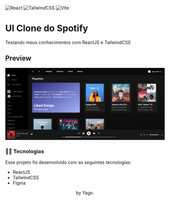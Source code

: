 ![React](https://img.shields.io/badge/react-%2320232a.svg?style=for-the-badge&logo=react&logoColor=%2361DAFB)
![TailwindCSS](https://img.shields.io/badge/tailwindcss-%2338B2AC.svg?style=for-the-badge&logo=tailwind-css&logoColor=white)
![Vite](https://img.shields.io/badge/vite-%23646CFF.svg?style=for-the-badge&logo=vite&logoColor=white)

<h1>UI Clone do Spotify</h1>
<p>
Testando meus conhecimentos com ReactJS e TailwindCSS</p>

## Preview

<p align="center">
    <img src="src/assets/screenshot.png" width="600px">
  </p>


### 👨‍💻 Tecnologias

Esse projeto foi desenvolvido com as seguintes tecnologias:

- ReactJS
- TailwindCSS
- Figma

<p align="center">
    by Yago.
</p>
